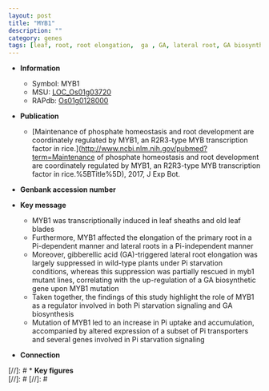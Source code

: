 ```yaml
---
layout: post
title: "MYB1"
description: ""
category: genes
tags: [leaf, root, root elongation,  ga , GA, lateral root, GA biosynthetic, primary root, Pi,  pi , GA biosynthesis, Pi uptake]
---
```


* **Information**  
    + Symbol: MYB1  
    + MSU: [LOC_Os01g03720](http://rice.plantbiology.msu.edu/cgi-bin/ORF_infopage.cgi?orf=LOC_Os01g03720)  
    + RAPdb: [Os01g0128000](http://rapdb.dna.affrc.go.jp/viewer/gbrowse_details/irgsp1?name=Os01g0128000)  

* **Publication**  
    + [Maintenance of phosphate homeostasis and root development are coordinately regulated by MYB1, an R2R3-type MYB transcription factor in rice.](http://www.ncbi.nlm.nih.gov/pubmed?term=Maintenance of phosphate homeostasis and root development are coordinately regulated by MYB1, an R2R3-type MYB transcription factor in rice.%5BTitle%5D), 2017, J Exp Bot.

* **Genbank accession number**  

* **Key message**  
    + MYB1 was transcriptionally induced in leaf sheaths and old leaf blades
    + Furthermore, MYB1 affected the elongation of the primary root in a Pi-dependent manner and lateral roots in a Pi-independent manner
    + Moreover, gibberellic acid (GA)-triggered lateral root elongation was largely suppressed in wild-type plants under Pi starvation conditions, whereas this suppression was partially rescued in myb1 mutant lines, correlating with the up-regulation of a GA biosynthetic gene upon MYB1 mutation
    + Taken together, the findings of this study highlight the role of MYB1 as a regulator involved in both Pi starvation signaling and GA biosynthesis
    + Mutation of MYB1 led to an increase in Pi uptake and accumulation, accompanied by altered expression of a subset of Pi transporters and several genes involved in Pi starvation signaling

* **Connection**  

[//]: # * **Key figures**  
[//]: # 
[//]: # 
